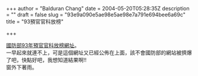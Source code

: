 +++
author = "Balduran Chang"
date = 2004-05-20T05:28:35Z
description = ""
draft = false
slug = "93e9a090e5ae98e5ae98e7a791e694bee6a69c"
title = "93預官官科放榜"

+++


[國防部93年預官官科放榜網址](http://210.69.230.66/RORF_93/RORF_93.html "93RORF")。  
 一早起來就連不上，可是這個網址又已經公佈在上面，該不會國防部的網站被擠爆了吧，快點好吧，我想知道結果啊!!  
 窗外下著雨。

